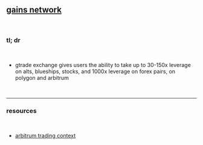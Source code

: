 ## [gains network](https://gainsnetwork.io/)

<br>

### tl; dr

<br>

* gtrade exchange gives users the ability to take up to 30-150x leverage on alts, blueships, stocks, and 1000x leverage on forex pairs, on polygon and arbitrum


<br>

---

### resources

<br>

* [arbitrum trading context](https://gains.trade/contest)
